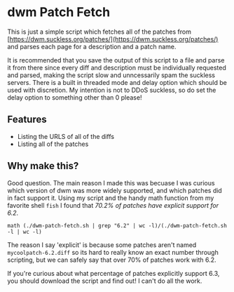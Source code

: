 # dwm Patch Fetch

This is just a simple script which fetches all of the patches from [https://dwm.suckless.org/patches/](https://dwm.suckless.org/patches/) and parses each page for a description and a patch name.

It is recommended that you save the output of this script to a file and parse it from there since every diff and description must be individually requested and parsed, making the script slow and unncessarily spam the suckless servers. There is a built in threaded mode and delay option which should be used with discretion. My intention is not to DDoS suckless, so do set the delay option to something other than 0 please!

## Features

- Listing the URLS of all of the diffs
- Listing all of the patches

## Why make this?

Good question. The main reason I made this was becuase I was curious which version of dwm was more widely supported, and which patches did in fact support it. Using my script and the handy math function from my favorite shell `fish` I found that *70.2% of patches have explicit support for 6.2*.

```fish
math (./dwm-patch-fetch.sh | grep "6.2" | wc -l)/(./dwm-patch-fetch.sh -l | wc -l)
```

The reason I say 'explicit' is because some patches aren't named `mycoolpatch-6.2.diff` so its hard to really know an exact number through scripting, but we can safely say that over 70% of patches work with 6.2. 

If you're curious about what percentage of patches explicitly support 6.3, you should download the script and find out! I can't do all the work.

